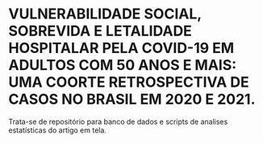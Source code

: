 # VULNERABILIDADE SOCIAL, SOBREVIDA E LETALIDADE HOSPITALAR PELA COVID-19 EM ADULTOS COM 50 ANOS E MAIS: UMA COORTE RETROSPECTIVA DE CASOS NO BRASIL EM 2020 E 2021.
Trata-se de repositório para banco de dados e scripts de analises estatísticas do artigo em tela.
